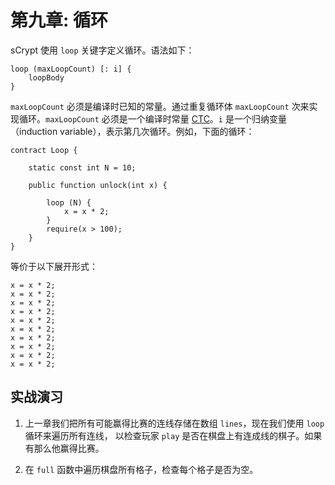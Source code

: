 # 第九章: 循环 

sCrypt 使用 `loop` 关键字定义循环。语法如下：

```
loop (maxLoopCount) [: i] {
    loopBody
}
```

`maxLoopCount` 必须是编译时已知的常量。通过重复循环体 `maxLoopCount` 次来实现循环。`maxLoopCount` 必须是一个编译时常量 [CTC](https://scryptdoc.readthedocs.io/zh_CN/latest/ctc.html)。`i` 是一个归纳变量（induction variable），表示第几次循环。例如，下面的循环：

```solidity
contract Loop {
    
    static const int N = 10;
    
    public function unlock(int x) {
    
        loop (N) {
            x = x * 2;
        }
        require(x > 100);
    }
}
```

等价于以下展开形式：

```solidity
x = x * 2;
x = x * 2;
x = x * 2;
x = x * 2;
x = x * 2;
x = x * 2;
x = x * 2;
x = x * 2;
x = x * 2;
x = x * 2;
```

## 实战演习

1. 上一章我们把所有可能赢得比赛的连线存储在数组 `lines`，现在我们使用 `loop` 循环来遍历所有连线，
以检查玩家 `play` 是否在棋盘上有连成线的棋子。如果有那么他赢得比赛。

2. 在 `full` 函数中遍历棋盘所有格子，检查每个格子是否为空。

